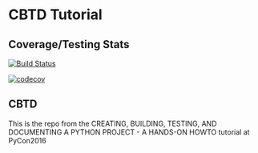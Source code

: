 # CBTD Tutorial

## Coverage/Testing Stats
[![Build Status](https://drone.io/github.com/kojoidrissa/pycon-tutorial-cbtd/status.png)](https://drone.io/github.com/kojoidrissa/pycon-tutorial-cbtd/latest)

[![codecov](https://codecov.io/gh/kojoidrissa/pycon-tutorial-cbtd/branch/master/graph/badge.svg)](https://codecov.io/gh/kojoidrissa/pycon-tutorial-cbtd)

## CBTD
This is the repo from the CREATING, BUILDING, TESTING, AND DOCUMENTING A PYTHON PROJECT - A HANDS-ON HOWTO tutorial at PyCon2016 